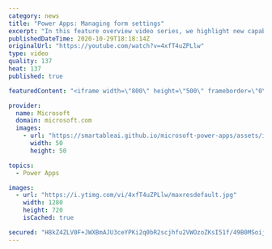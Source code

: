```yaml
---
category: news
title: "Power Apps: Managing form settings"
excerpt: "In this feature overview video series, we highlight new capabilities included in the latest update to Microsoft Power Apps.  Improvements to Microsoft Power Apps for managing form settings and events allow users to set various features on a form in the new modern designer.   Get the most out of Power"
publishedDateTime: 2020-10-29T18:18:14Z
originalUrl: "https://youtube.com/watch?v=4xfT4uZPLlw"
type: video
quality: 137
heat: 137
published: true

featuredContent: "<iframe width=\"800\" height=\"500\" frameborder=\"0\" src=\"https://www.youtube.com/embed/4xfT4uZPLlw\" allow=\"accelerometer; autoplay; encrypted-media; gyroscope; picture-in-picture\" allowfullscreen></iframe>"

provider:
  name: Microsoft
  domain: microsoft.com
  images:
    - url: "https://smartableai.github.io/microsoft-power-apps/assets/images/organizations/microsoft.com-50x50.jpg"
      width: 50
      height: 50

topics:
  - Power Apps

images:
  - url: "https://i.ytimg.com/vi/4xfT4uZPLlw/maxresdefault.jpg"
    width: 1280
    height: 720
    isCached: true

secured: "H8kZ4ZLV0F+JWXBmAJU3ceYPKi2q0bR2scjhfu2VWOzoZKsI51f/49B0MSoijz6bCe+Rd20OqtuolY7BzjZep1GkX9B66/HkjRKeNUfsTBtbRMFPd+TaDK/qb6WuK/0v84itqlVjfRJSeJJQtFfDD6yFa66tnmZ5RrmvXJslZbxTKUd+9s06slIfewOsjyIcYsWL0n1/5azBhS1kT8fXU5cJD6Uf7LLj7hO2/QR/6Sf7GWGeyKr+0MiY3fi6o2dkOGLVWX4+6cLC3le6/iMH7TpLGab2JfA03qUL8DCPkARWD6AUX34XutDG2VHGj0n0H+sqkoeY727fyVgfHAcd/AXNSzUBExheJolp+6YxbkdrNPRJ+mRHn7k5NffMb/lW/0kiIbQG4FyTCJpEvKkQzZl8N5lgXS8sYuCw+jmH+Lr6mq3HiUb+kSuMmtkReyoB;133jLmD9N+pRm59mvuJqPg=="
---
```



